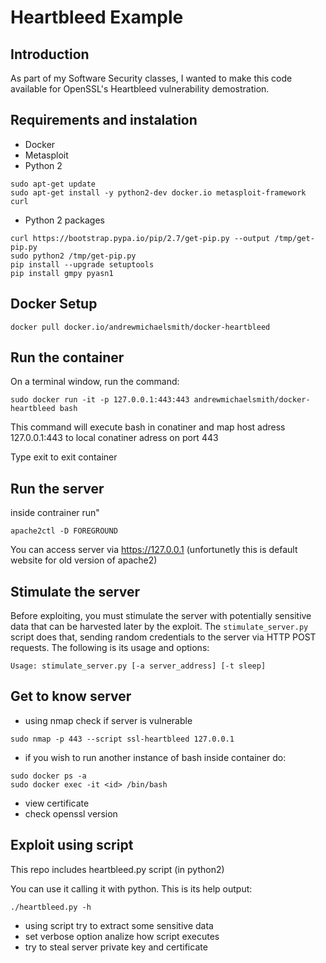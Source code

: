 # Heartbleed Example

## Introduction

As part of my Software Security classes, I wanted to make this code available
for OpenSSL's Heartbleed vulnerability demostration.

## Requirements and instalation

* Docker
* Metasploit
* Python 2
```shell
sudo apt-get update
sudo apt-get install -y python2-dev docker.io metasploit-framework curl
```
* Python 2 packages
```shell
curl https://bootstrap.pypa.io/pip/2.7/get-pip.py --output /tmp/get-pip.py
sudo python2 /tmp/get-pip.py
pip install --upgrade setuptools
pip install gmpy pyasn1
```
## Docker Setup

```shell
docker pull docker.io/andrewmichaelsmith/docker-heartbleed
```

## Run the container

On a terminal window, run the command:

```shell
sudo docker run -it -p 127.0.0.1:443:443 andrewmichaelsmith/docker-heartbleed bash
```

This command will execute bash in conatiner and map host adress 127.0.0.1:443 to local conatiner adress on port 443

Type exit to exit container


## Run the server
inside contrainer run"
```shell
apache2ctl -D FOREGROUND
```
You can access server via https://127.0.0.1
(unfortunetly this is default website for old version of apache2)

## Stimulate the server

Before exploiting, you must stimulate the server with potentially sensitive data
that can be harvested later by the exploit. The `stimulate_server.py` script
does that, sending random credentials to the server via HTTP POST requests. The
following is its usage and options:

```shell
Usage: stimulate_server.py [-a server_address] [-t sleep]
```
## Get to know server
* using nmap check if server is vulnerable
```shell
sudo nmap -p 443 --script ssl-heartbleed 127.0.0.1
```

* if you wish to run another instance of bash inside container do:
```shell
sudo docker ps -a 
sudo docker exec -it <id> /bin/bash
```
* view certificate
* check openssl version

## Exploit using script

This repo includes heartbleed.py script (in python2)

You can use it calling it with python. This is its help
output:

```shell
./heartbleed.py -h
```

* using script try to extract some sensitive data
* set verbose option analize how script executes
* try to steal server private key and certificate